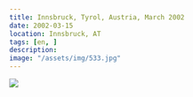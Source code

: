 ```yaml
---
title: ⁨Innsbruck⁩, ⁨Tyrol⁩, ⁨Austria⁩, March 2002
date: 2002-03-15
location: Innsbruck, AT
tags: [en, ]
description: 
image: "/assets/img/533.jpg"
---
```




<img src=“/assets/img/533.jpg”>

